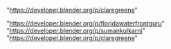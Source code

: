 "https://developer.blender.org/p/claregreene"
 
"https://developer.blender.org/p/floridawaterfrontguru"
"https://developer.blender.org/p/sumankulkarni"
"https://developer.blender.org/p/claregreene"
 
